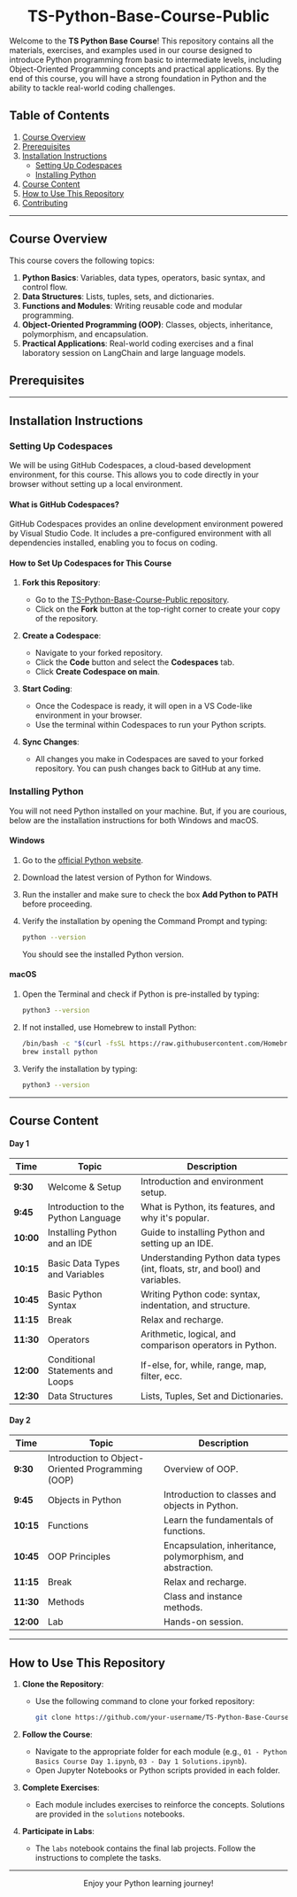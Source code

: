 # <div align="center">TS-Python-Base-Course-Public</div>

Welcome to the **TS Python Base Course**! This repository contains all the materials, exercises, and examples used in our course designed to introduce Python programming from basic to intermediate levels, including Object-Oriented Programming concepts and practical applications. By the end of this course, you will have a strong foundation in Python and the ability to tackle real-world coding challenges.

## Table of Contents

1. [Course Overview](#course-overview)
2. [Prerequisites](#prerequisites)
3. [Installation Instructions](#installation-instructions)
      - [Setting Up Codespaces](#setting-up-codespaces)
      - [Installing Python](#installing-python)
4. [Course Content](#course-content)
5. [How to Use This Repository](#how-to-use-this-repository)
6. [Contributing](#contributing)

---

## Course Overview

This course covers the following topics:

1. **Python Basics**: Variables, data types, operators, basic syntax, and control flow.
2. **Data Structures**: Lists, tuples, sets, and dictionaries.
3. **Functions and Modules**: Writing reusable code and modular programming.
4. **Object-Oriented Programming (OOP)**: Classes, objects, inheritance, polymorphism, and encapsulation.
5. **Practical Applications**: Real-world coding exercises and a final laboratory session on LangChain and large language models.

## Prerequisites

---

## Installation Instructions

### Setting Up Codespaces

We will be using GitHub Codespaces, a cloud-based development environment, for this course. This allows you to code directly in your browser without setting up a local environment.

#### What is GitHub Codespaces?

GitHub Codespaces provides an online development environment powered by Visual Studio Code. It includes a pre-configured environment with all dependencies installed, enabling you to focus on coding.

#### How to Set Up Codespaces for This Course

1. **Fork this Repository**:
   - Go to the [TS-Python-Base-Course-Public repository](https://github.com/your-repo-link).
   - Click on the **Fork** button at the top-right corner to create your copy of the repository.

2. **Create a Codespace**:
   - Navigate to your forked repository.
   - Click the **Code** button and select the **Codespaces** tab.
   - Click **Create Codespace on main**.

3. **Start Coding**:
   - Once the Codespace is ready, it will open in a VS Code-like environment in your browser.
   - Use the terminal within Codespaces to run your Python scripts.

4. **Sync Changes**:
   - All changes you make in Codespaces are saved to your forked repository. You can push changes back to GitHub at any time.


### Installing Python

You will not need Python installed on your machine. But, if you are courious, below are the installation instructions for both Windows and macOS.

#### Windows

1. Go to the [official Python website](https://www.python.org/).
2. Download the latest version of Python for Windows.
3. Run the installer and make sure to check the box **Add Python to PATH** before proceeding.
4. Verify the installation by opening the Command Prompt and typing:

   ```bash
   python --version
   ```

   You should see the installed Python version.

#### macOS

1. Open the Terminal and check if Python is pre-installed by typing:

   ```bash
   python3 --version
   ```

2. If not installed, use Homebrew to install Python:

   ```bash
   /bin/bash -c "$(curl -fsSL https://raw.githubusercontent.com/Homebrew/install/HEAD/install.sh)"
   brew install python
   ```

3. Verify the installation by typing:

   ```bash
   python3 --version
   ```

---

## Course Content

#### Day 1
| Time          | Topic                                | Description                          |
|---------------|--------------------------------------|--------------------------------------------------|
| **9:30**   | Welcome & Setup                     | Introduction and environment setup.   |
| **9:45**   | Introduction to the Python Language  | What is Python, its features, and why it's popular. |
| **10:00**  | Installing Python and an IDE         | Guide to installing Python and setting up an IDE.     |
| **10:15**  | Basic Data Types and Variables       | Understanding Python data types (int, floats, str, and bool) and variables. |
| **10:45**  | Basic Python Syntax                  | Writing Python code: syntax, indentation, and structure. |
| **11:15**  | Break                                | Relax and recharge.              |
| **11:30**  | Operators                            | Arithmetic, logical, and comparison operators in Python. |
| **12:00**  | Conditional Statements and Loops     | If-else, for, while, range, map, filter, ecc. |
| **12:30**  | Data Structures                      | Lists, Tuples, Set and Dictionaries. |

#### Day 2


| Time          | Topic                                | Description                          |
|---------------|--------------------------------------|--------------------------------------|
| **9:30**      | Introduction to Object-Oriented Programming (OOP) | Overview of OOP.        |
| **9:45**     | Objects in Python                   | Introduction to classes and objects in Python. |
| **10:15**     | Functions                | Learn the fundamentals of functions. |
| **10:45**      | OOP Principles                      | Encapsulation, inheritance, polymorphism, and abstraction. |
| **11:15**     | Break                               | Relax and recharge.                 |
| **11:30**     | Methods                 | Class and instance methods. |
| **12:00**     | Lab                                 | Hands-on session. |


---

## How to Use This Repository

1. **Clone the Repository**:
   - Use the following command to clone your forked repository:

     ```bash
     git clone https://github.com/your-username/TS-Python-Base-Course-Public.git
     ```

2. **Follow the Course**:
   - Navigate to the appropriate folder for each module (e.g., `01 - Python Basics Course Day 1.ipynb`, `03 - Day 1 Solutions.ipynb`).
   - Open Jupyter Notebooks or Python scripts provided in each folder.

3. **Complete Exercises**:
   - Each module includes exercises to reinforce the concepts. Solutions are provided in the `solutions` notebooks.

4. **Participate in Labs**:
   - The `labs` notebook contains the final lab projects. Follow the instructions to complete the tasks.

---

<div align="center">Enjoy your Python learning journey!</div>